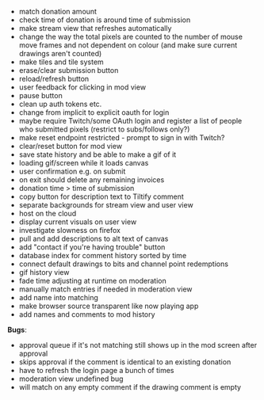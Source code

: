 * match donation amount
* check time of donation is around time of submission
* make stream view that refreshes automatically
* change the way the total pixels are counted to the number of mouse move frames and not dependent on colour (and make sure current drawings aren't counted)
* make tiles and tile system
* erase/clear submission button
* reload/refresh button
* user feedback for clicking in mod view
* pause button
* clean up auth tokens etc.
* change from implicit to explicit oauth for login
* maybe require Twitch/some OAuth login and register a list of people who submitted pixels (restrict to subs/follows only?)
* make reset endpoint restricted - prompt to sign in with Twitch?
* clear/reset button for mod view
* save state history and be able to make a gif of it
* loading gif/screen while it loads canvas
* user confirmation e.g. on submit
* on exit should delete any remaining invoices
* donation time > time of submission
* copy button for description text to Tiltify comment
* separate backgrounds for stream view and user view
* host on the cloud
* display current visuals on user view
* investigate slowness on firefox
* pull and add descriptions to alt text of canvas
* add "contact if you're having trouble" button
* database index for comment history sorted by time
* connect default drawings to bits and channel point redemptions
* gif history view
* fade time adjusting at runtime on moderation
* manually match entries if needed in moderation view
* add name into matching
* make browser source transparent like now playing app
* add names and comments to mod history

**Bugs**:
* approval queue if it's not matching still shows up in the mod screen after approval
* skips approval if the comment is identical to an existing donation
* have to refresh the login page a bunch of times
* moderation view undefined bug
* will match on any empty comment if the drawing comment is empty